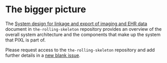 # The bigger picture

The [System design for linkage and export of imaging and EHR data](https://github.com/SAFEHR-data/the-rolling-skeleton/blob/main/docs/design/system-design.md)
document in `the-rolling-skeleton` repository provides an overview of the overall system
architecture and the components that make up the system that PIXL is part of.

Please request access to the `the-rolling-skeleton` repository and add further details in a [new blank issue](https://github.com/SAFEHR-data/PIXL/issues/new).